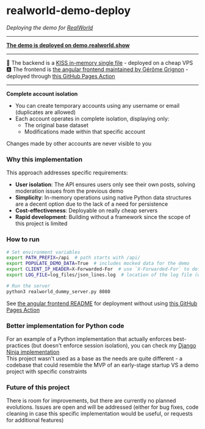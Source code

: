 # realworld-demo-deploy
*Deploying the demo for [RealWorld](https://github.com/gothinkster/realworld)*

---

**[The demo is deployed on demo.realworld.show](https://demo.realworld.show/)**

---

🐍 The backend is a [KISS in-memory single file](https://github.com/c4ffein/realworld-demo-deploy/blob/master/realworld_dummy_server.py) - deployed on a cheap VPS  
🅰️ The frontend is [the angular frontend maintained by Gérôme Grignon](https://github.com/gothinkster/angular-realworld-example-app) - deployed through [this GitHub Pages Action](https://github.com/c4ffein/realworld-demo-deploy/blob/master/.github/workflows/deploy.yml)

---

**Complete account isolation**

- You can create temporary accounts using any username or email (duplicates are allowed)
- Each account operates in complete isolation, displaying only:
  - The original base dataset
  - Modifications made within that specific account

Changes made by other accounts are never visible to you

### Why this implementation
This approach addresses specific requirements:
- **User isolation**: The API ensures users only see their own posts, solving moderation issues from the previous demo
- **Simplicity**: In-memory operations using native Python data structures are a decent option due to the lack of a need for persistence
- **Cost-effectiveness**: Deployable on really cheap servers
- **Rapid development**: Building without a framework since the scope of this project is limited

### How to run
```bash
# Set environment variables
export PATH_PREFIX=/api  # path starts with /api/
export POPULATE_DEMO_DATA=True  # includes mocked data for the demo
export CLIENT_IP_HEADER=X-Forwarded-For  # use `X-Forwarded-For` to define the ip address of the client
export LOG_FILE=log_files/json_lines.log  # location of the log file (will be rotated)

# Run the server
python3 realworld_dummy_server.py 8080
```

See [the angular frontend README](https://github.com/gothinkster/angular-realworld-example-app) for deployment without using [this GitHub Pages Action](https://github.com/c4ffein/realworld-demo-deploy/blob/master/.github/workflows/deploy.yml)

### Better implementation for Python code
For an example of a Python implementation that actually enforces best-practices (but doesn't enforce session isolation), you can check my [Django Ninja implementation](https://github.com/c4ffein/realworld-django-ninja)  
This project wasn't used as a base as the needs are quite different - a codebase that could resemble the MVP of an early-stage startup VS a demo project with specific constraints

### Future of this project
There is room for improvements, but there are currently no planned evolutions.
Issues are open and will be addressed (either for bug fixes, code cleaning in case this specific implementation would be useful, or requests for additional features)
